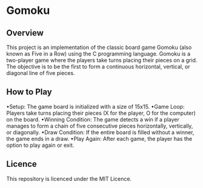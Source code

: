 # Gomoku 

## Overview
This project is an implementation of the classic board game Gomoku (also known as Five in a Row) using the C programming language. Gomoku is a two-player game where the players take turns placing their pieces on a grid. The objective is to be the first to form a continuous horizontal, vertical, or diagonal line of five pieces.

## How to Play
•Setup: The game board is initialized with a size of 15x15.
•Game Loop: Players take turns placing their pieces (X for the player, O for the computer) on the board.
•Winning Condition: The game detects a win if a player manages to form a chain of five consecutive pieces horizontally, vertically, or diagonally.
•Draw Condition: If the entire board is filled without a winner, the game ends in a draw.
•Play Again: After each game, the player has the option to play again or exit.

## Licence
This repository is licenced under the MIT Licence.
